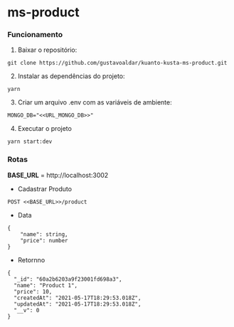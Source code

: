 # ms-product

### Funcionamento

1. Baixar o repositório:

~~~
git clone https://github.com/gustavoaldar/kuanto-kusta-ms-product.git
~~~

2. Instalar as dependências do projeto:

~~~
yarn
~~~

3. Criar um arquivo .env com as variáveis de ambiente:

~~~
MONGO_DB="<<URL_MONGO_DB>>"
~~~

4. Executar o projeto

~~~
yarn start:dev
~~~

### Rotas

**BASE_URL** = http://localhost:3002

- Cadastrar Produto

~~~
POST <<BASE_URL>>/product
~~~

- Data

~~~
{
	"name": string,
	"price": number
}
~~~

- Retornno

~~~
{
  "_id": "60a2b6203a9f23001fd698a3",
  "name": "Product 1",
  "price": 10,
  "createdAt": "2021-05-17T18:29:53.018Z",
  "updatedAt": "2021-05-17T18:29:53.018Z",
  "__v": 0
}
~~~
